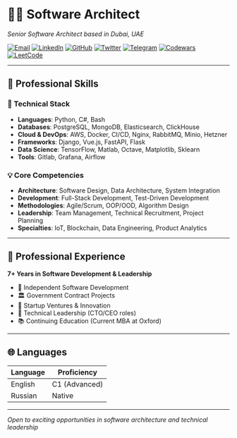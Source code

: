 # 👨‍💻 Software Architect

_Senior Software Architect based in Dubai, UAE_ <br>

[![Email](https://img.shields.io/badge/Email-k.loginov.dev%40gmail.com-blue?style=flat-square&logo=gmail)](mailto:k.loginov.dev@gmail.com)
[![LinkedIn](https://img.shields.io/badge/LinkedIn-loginov--kirill-blue?style=flat-square&logo=linkedin)](https://www.linkedin.com/in/loginov-kirill/)
[![GitHub](https://img.shields.io/badge/GitHub-loginov--kirill-blue?style=flat-square&logo=github)](https://github.com/loginov-kirill/)
[![Twitter](https://img.shields.io/badge/Twitter-KiriLoginov-blue?style=flat-square&logo=twitter)](https://twitter.com/KiriLoginov)
[![Telegram](https://img.shields.io/badge/Telegram-logoskir-blue?style=flat-square&logo=telegram)](https://t.me/logoskir)
[![Codewars](https://img.shields.io/badge/Codewars-loginov--kirill-red?style=flat-square&logo=codewars)](https://www.codewars.com/users/loginov-kirill)
[![LeetCode](https://img.shields.io/badge/LeetCode-loginov--kirill-blue?style=flat-square&logo=leetcode)](https://leetcode.com/loginov--kirill/)

---

## 🎯 Professional Skills

### 🔧 Technical Stack

- **Languages**: Python, C#, Bash
- **Databases**: PostgreSQL, MongoDB, Elasticsearch, ClickHouse
- **Cloud & DevOps**: AWS, Docker, CI/CD, Nginx, RabbitMQ, Minio, Hetzner
- **Frameworks**: Django, Vue.js, FastAPI, Flask
- **Data Science**: TensorFlow, Matlab, Octave, Matplotlib, Sklearn
- **Tools**: Gitlab, Grafana, Airflow

### 💡 Core Competencies

- **Architecture**: Software Design, Data Architecture, System Integration
- **Development**: Full-Stack Development, Test-Driven Development
- **Methodologies**: Agile/Scrum, OOP/OOD, Algorithm Design
- **Leadership**: Team Management, Technical Recruitment, Project Planning
- **Specialties**: IoT, Blockchain, Data Engineering, Product Analytics

---

## 🚀 Professional Experience

**7+ Years in Software Development & Leadership**

- 🏢 Independent Software Development
- 🏛️ Government Contract Projects
- 🌱 Startup Ventures & Innovation
- 👥 Technical Leadership (CTO/CEO roles)
- 📚 Continuing Education (Current MBA at Oxford)

---

## 🌐 Languages

| Language | Proficiency |
|----------|-------------|
| English  | C1 (Advanced) |
| Russian  | Native |

---

_Open to exciting opportunities in software architecture and technical leadership_
